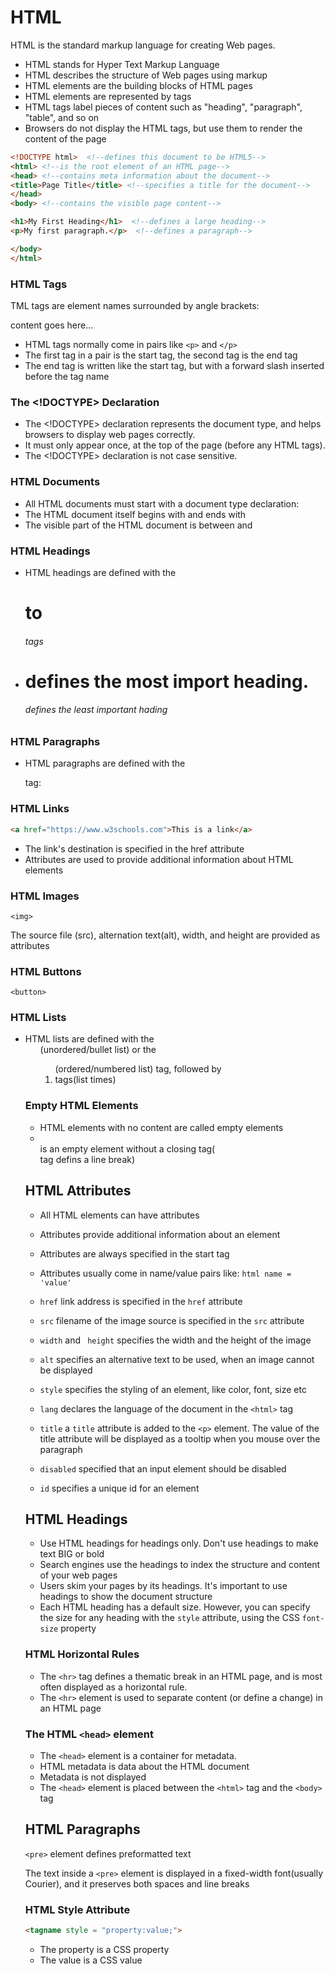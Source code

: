 # HTML

HTML is the standard markup language for creating Web pages.

- HTML stands for Hyper Text Markup Language
- HTML describes the structure of Web pages using markup
- HTML elements are the building blocks of HTML pages
- HTML elements are represented by tags
- HTML tags label pieces of content such as "heading", "paragraph", "table", and so on
- Browsers do not display the HTML tags, but use them to render the content of the page

```html
<!DOCTYPE html>  <!--defines this document to be HTML5-->
<html> <!--is the root element of an HTML page-->
<head> <!--contains meta information about the document-->
<title>Page Title</title> <!--specifies a title for the document-->
</head>
<body> <!--contains the visible page content-->

<h1>My First Heading</h1>  <!--defines a large heading-->
<p>My first paragraph.</p>  <!--defines a paragraph-->

</body>
</html>
```

### HTML Tags
TML tags are element names surrounded by angle brackets:

<tagname>content goes here...</tagname>

- HTML tags normally come in pairs like ```<p>``` and ```</p>```
- The first tag in a pair is the start tag, the second tag is the end tag
- The end tag is written like the start tag, but with a forward slash inserted before the tag name

### The <!DOCTYPE> Declaration
- The <!DOCTYPE> declaration represents the document type, and helps browsers to display web pages correctly.
- It must only appear once, at the top of the page (before any HTML tags).
- The <!DOCTYPE> declaration is not case sensitive.

### HTML Documents
- All HTML documents must start with a document type declaration: <!DOCTYPE html>
- The HTML document itself begins with <html> and ends with </html>
- The visible part of the HTML document is between <body> and </body>

### HTML Headings
- HTML headings are defined with the <h1> to <h6> tags
- <h1> defines the most import heading. <h6> defines the least important hading
   
### HTML Paragraphs
- HTML paragraphs are defined with the <p> tag:


### HTML Links
<a>

```html
<a href="https://www.w3schools.com">This is a link</a>
```

- The link's destination is specified in the href attribute
- Attributes are used to provide additional information about HTML elements

### HTML Images
```<img>```

The source file (src), alternation text(alt), width, and height are provided as attributes

### HTML Buttons
```<button>```
   
### HTML Lists
- HTML lists are defined with the <ul>(unordered/bullet list) or the <ol> (ordered/numbered list) tag, followed by <li> tags(list times)
   
   
### Empty HTML Elements
- HTML elements with no content are called empty elements
- <br> is an empty element without a closing tag(<br> tag defins a line break)


## HTML Attributes

- All HTML elements can have attributes
- Attributes provide additional information about an element
- Attributes are always specified in the start tag
- Attributes usually come in name/value pairs like: ```html name = 'value'```

- ```href``` link address is specified in the ```href``` attribute
- ```src``` filename of the image source is specified in the ```src``` attribute
- ```width``` and ``` height``` specifies the width and the height of the image
- ```alt``` specifies an alternative text to be used, when an image cannot be displayed
- ```style``` specifies the styling of an element, like color, font, size etc
- ```lang``` declares the language of the document in the ```<html>``` tag
- ```title```  a ```title``` attribute is added to the ```<p>``` element. The value of the title attribute will be displayed as a tooltip when you mouse over the paragraph
- ```disabled``` specified that an input element should be disabled
- ```id``` specifies a unique id for an element


## HTML Headings
- Use HTML headings for headings only. Don't use headings to make text BIG or bold
- Search engines use the headings to index the structure and content of your web pages
- Users skim your pages by its headings. It's important to use headings to show the document structure
- Each HTML heading has a default size. However, you can specify the size for any heading with the ```style``` attribute, using the CSS ```font-size``` property

### HTML Horizontal Rules
- The ```<hr>``` tag defines a thematic break in an HTML page, and is most often displayed as a horizontal rule.
- The ```<hr>``` element is used to separate content (or define a change) in an HTML page

### The HTML ```<head>``` element
- The ```<head>``` element is a container for metadata. 
- HTML metadata is data about the HTML document
- Metadata is not displayed
- The ```<head>``` element is placed between the ```<html>``` tag and the ```<body>``` tag


## HTML Paragraphs

```<pre>``` element defines preformatted text

The text inside a ```<pre>``` element is displayed in a fixed-width font(usually Courier), and it preserves both spaces and line breaks 

### HTML Style Attribute

```html
<tagname style = "property:value;">
```
- The property is a CSS property
- The value is a CSS value
















